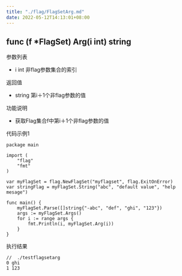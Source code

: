 ```yaml
---
title: "./flag/FlagSetArg.md"
date: 2022-05-12T14:13:01+08:00
---
```

## func (f *FlagSet) Arg(i int) string

参数列表
- i int 非flag参数集合的索引

返回值
- string 第i＋1个非flag参数的值

功能说明
- 获取Flag集合f中第i＋1个非flag参数的值

代码示例1
    
    package main
    
    import (
    	"flag"
    	"fmt"
    )
    
    var myFlagSet = flag.NewFlagSet("myflagset", flag.ExitOnError)
    var stringFlag = myFlagSet.String("abc", "default value", "help mesage")
    
    func main() {
    	myFlagSet.Parse([]string{"-abc", "def", "ghi", "123"})
    	args := myFlagSet.Args()
    	for i := range args {
    		fmt.Println(i, myFlagSet.Arg(i))
    	}
    }

执行结果
    
    //  ./testflagsetarg
    0 ghi
    1 123
